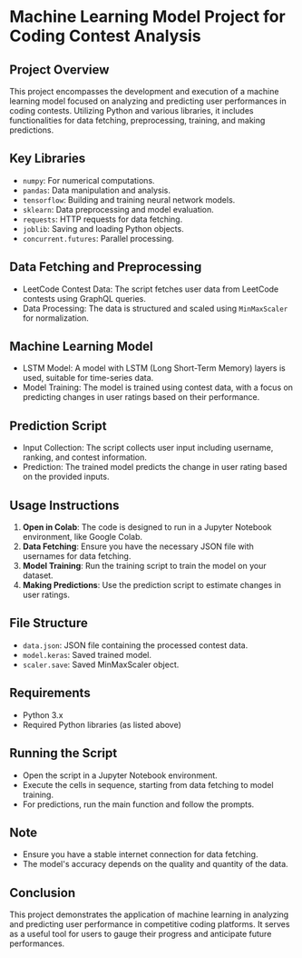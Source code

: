 
# Machine Learning Model Project for Coding Contest Analysis

## Project Overview
This project encompasses the development and execution of a machine learning model focused on analyzing and predicting user performances in coding contests. Utilizing Python and various libraries, it includes functionalities for data fetching, preprocessing, training, and making predictions.

## Key Libraries
- `numpy`: For numerical computations.
- `pandas`: Data manipulation and analysis.
- `tensorflow`: Building and training neural network models.
- `sklearn`: Data preprocessing and model evaluation.
- `requests`: HTTP requests for data fetching.
- `joblib`: Saving and loading Python objects.
- `concurrent.futures`: Parallel processing.

## Data Fetching and Preprocessing
- LeetCode Contest Data: The script fetches user data from LeetCode contests using GraphQL queries.
- Data Processing: The data is structured and scaled using `MinMaxScaler` for normalization.

## Machine Learning Model
- LSTM Model: A model with LSTM (Long Short-Term Memory) layers is used, suitable for time-series data.
- Model Training: The model is trained using contest data, with a focus on predicting changes in user ratings based on their performance.

## Prediction Script
- Input Collection: The script collects user input including username, ranking, and contest information.
- Prediction: The trained model predicts the change in user rating based on the provided inputs.

## Usage Instructions
1. **Open in Colab**: The code is designed to run in a Jupyter Notebook environment, like Google Colab.
2. **Data Fetching**: Ensure you have the necessary JSON file with usernames for data fetching.
3. **Model Training**: Run the training script to train the model on your dataset.
4. **Making Predictions**: Use the prediction script to estimate changes in user ratings.

## File Structure
- `data.json`: JSON file containing the processed contest data.
- `model.keras`: Saved trained model.
- `scaler.save`: Saved MinMaxScaler object.

## Requirements
- Python 3.x
- Required Python libraries (as listed above)

## Running the Script
- Open the script in a Jupyter Notebook environment.
- Execute the cells in sequence, starting from data fetching to model training.
- For predictions, run the main function and follow the prompts.

## Note
- Ensure you have a stable internet connection for data fetching.
- The model's accuracy depends on the quality and quantity of the data.

## Conclusion
This project demonstrates the application of machine learning in analyzing and predicting user performance in competitive coding platforms. It serves as a useful tool for users to gauge their progress and anticipate future performances.
